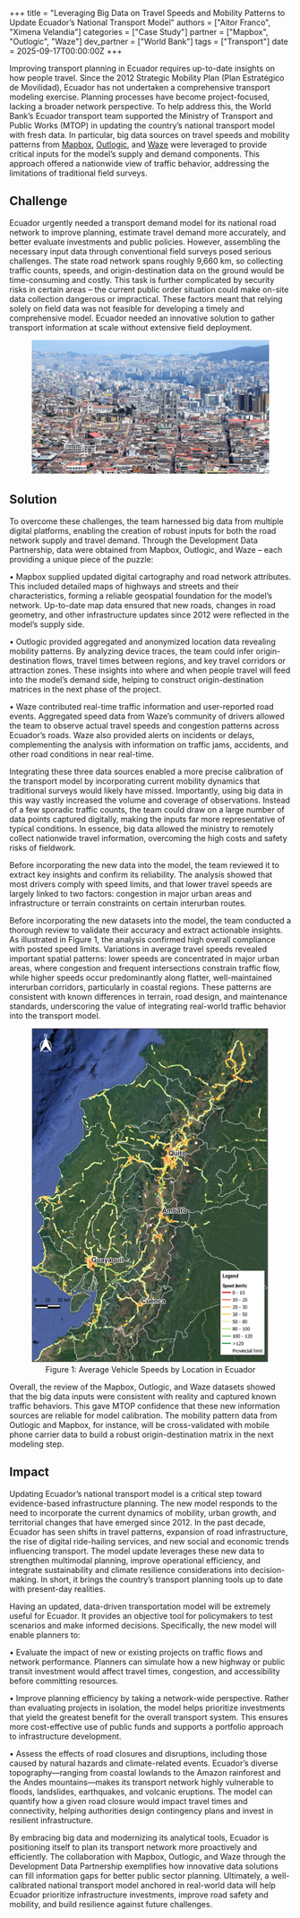 +++
title = "Leveraging Big Data on Travel Speeds and Mobility Patterns to Update Ecuador’s National Transport Model"
authors = ["Aitor Franco", "Ximena Velandia"]
categories = ["Case Study"]
partner = ["Mapbox", "Outlogic", "Waze"]
dev_partner = ["World Bank"]
tags = ["Transport"]
date = 2025-09-17T00:00:00Z
+++

Improving transport planning in Ecuador requires up-to-date insights on how people travel. Since the 2012 Strategic Mobility Plan (Plan Estratégico de Movilidad), Ecuador has not undertaken a comprehensive transport modeling exercise. Planning processes have become project-focused, lacking a broader network perspective. To help address this, the World Bank’s Ecuador transport team supported the Ministry of Transport and Public Works (MTOP) in updating the country’s national transport model with fresh data. In particular, big data sources on travel speeds and mobility patterns from [Mapbox](https://www.mapbox.com/), [Outlogic](https://outlogic.io/), and [Waze](https://www.waze.com/wazeforcities/) were leveraged to provide critical inputs for the model’s supply and demand components. This approach offered a nationwide view of traffic behavior, addressing the limitations of traditional field surveys.



## Challenge

Ecuador urgently needed a transport demand model for its national road network to improve planning, estimate travel demand more accurately, and better evaluate investments and public policies. However, assembling the necessary input data through conventional field surveys posed serious challenges. The state road network spans roughly 9,660 km, so collecting traffic counts, speeds, and origin-destination data on the ground would be time-consuming and costly. This task is further complicated by security risks in certain areas – the current public order situation could make on-site data collection dangerous or impractical. These factors meant that relying solely on field data was not feasible for developing a timely and comprehensive model. Ecuador needed an innovative solution to gather transport information at scale without extensive field deployment.

<figure style="text-align: center;">
  <img src="leveraging-big-data-on-travel-speeds-and-mobility-patterns-to-update-ecuador-national-transport-model_thumbnail.png" alt="Ecuador transport Thumbnail" style="max-width: 100%;">
</figure>


## Solution

To overcome these challenges, the team harnessed big data from multiple digital platforms, enabling the creation of robust inputs for both the road network supply and travel demand. Through the Development Data Partnership, data were obtained from Mapbox, Outlogic, and Waze – each providing a unique piece of the puzzle:

• Mapbox supplied updated digital cartography and road network attributes. This included detailed maps of highways and streets and their characteristics, forming a reliable geospatial foundation for the model’s network. Up-to-date map data ensured that new roads, changes in road geometry, and other infrastructure updates since 2012 were reflected in the model’s supply side.

• Outlogic provided aggregated and anonymized location data revealing mobility patterns. By analyzing device traces, the team could infer origin-destination flows, travel times between regions, and key travel corridors or attraction zones. These insights into where and when people travel will feed into the model’s demand side, helping to construct origin-destination matrices in the next phase of the project.

• Waze contributed real-time traffic information and user-reported road events. Aggregated speed data from Waze’s community of drivers allowed the team to observe actual travel speeds and congestion patterns across Ecuador’s roads. Waze also provided alerts on incidents or delays, complementing the analysis with information on traffic jams, accidents, and other road conditions in near real-time.

Integrating these three data sources enabled a more precise calibration of the transport model by incorporating current mobility dynamics that traditional surveys would likely have missed. Importantly, using big data in this way vastly increased the volume and coverage of observations. Instead of a few sporadic traffic counts, the team could draw on a large number of data points captured digitally, making the inputs far more representative of typical conditions. In essence, big data allowed the ministry to remotely collect nationwide travel information, overcoming the high costs and safety risks of fieldwork.

Before incorporating the new data into the model, the team reviewed it to extract key insights and confirm its reliability. The analysis showed that most drivers comply with speed limits, and that lower travel speeds are largely linked to two factors: congestion in major urban areas and infrastructure or terrain constraints on certain interurban routes.

Before incorporating the new datasets into the model, the team conducted a thorough review to validate their accuracy and extract actionable insights. As illustrated in Figure 1, the analysis confirmed high overall compliance with posted speed limits. Variations in average travel speeds revealed important spatial patterns: lower speeds are concentrated in major urban areas, where congestion and frequent intersections constrain traffic flow, while higher speeds occur predominantly along flatter, well-maintained interurban corridors, particularly in coastal regions. These patterns are consistent with known differences in terrain, road design, and maintenance standards, underscoring the value of integrating real-world traffic behavior into the transport model.

<figure align="centre">
    <img src="leveraging-big-data-on-travel-speeds-and-mobility-patterns-to-update-ecuador-national-transport-model_figure1.png"
    <figcaption>
        <center>
Figure 1: Average Vehicle Speeds by Location in Ecuador
  </center>
    </figcaption>
</figure>

Overall, the review of the Mapbox, Outlogic, and Waze datasets showed that the big data inputs were consistent with reality and captured known traffic behaviors. This gave MTOP confidence that these new information sources are reliable for model calibration. The mobility pattern data from Outlogic and Mapbox, for instance, will be cross-validated with mobile phone carrier data to build a robust origin-destination matrix in the next modeling step.

## Impact

Updating Ecuador’s national transport model is a critical step toward evidence-based infrastructure planning. The new model responds to the need to incorporate the current dynamics of mobility, urban growth, and territorial changes that have emerged since 2012. In the past decade, Ecuador has seen shifts in travel patterns, expansion of road infrastructure, the rise of digital ride-hailing services, and new social and economic trends influencing transport. The model update leverages these new data to strengthen multimodal planning, improve operational efficiency, and integrate sustainability and climate resilience considerations into decision-making. In short, it brings the country’s transport planning tools up to date with present-day realities.

Having an updated, data-driven transportation model will be extremely useful for Ecuador. It provides an objective tool for policymakers to test scenarios and make informed decisions. Specifically, the new model will enable planners to:

• Evaluate the impact of new or existing projects on traffic flows and network performance. Planners can simulate how a new highway or public transit investment would affect travel times, congestion, and accessibility before committing resources.

• Improve planning efficiency by taking a network-wide perspective. Rather than evaluating projects in isolation, the model helps prioritize investments that yield the greatest benefit for the overall transport system. This ensures more cost-effective use of public funds and supports a portfolio approach to infrastructure development.

• Assess the effects of road closures and disruptions, including those caused by natural hazards and climate-related events. Ecuador’s diverse topography—ranging from coastal lowlands to the Amazon rainforest and the Andes mountains—makes its transport network highly vulnerable to floods, landslides, earthquakes, and volcanic eruptions. The model can quantify how a given road closure would impact travel times and connectivity, helping authorities design contingency plans and invest in resilient infrastructure.

By embracing big data and modernizing its analytical tools, Ecuador is positioning itself to plan its transport network more proactively and efficiently. The collaboration with Mapbox, Outlogic, and Waze through the Development Data Partnership exemplifies how innovative data solutions can fill information gaps for better public sector planning. Ultimately, a well-calibrated national transport model anchored in real-world data will help Ecuador prioritize infrastructure investments, improve road safety and mobility, and build resilience against future challenges.






